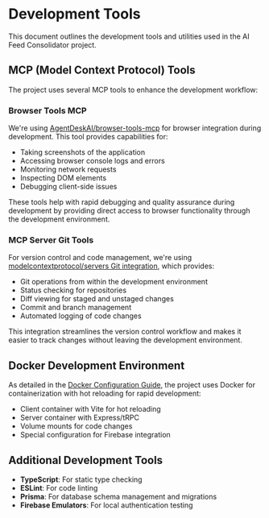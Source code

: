 # Development Tools

This document outlines the development tools and utilities used in the AI Feed Consolidator project.

## MCP (Model Context Protocol) Tools

The project uses several MCP tools to enhance the development workflow:

### Browser Tools MCP

We're using [AgentDeskAI/browser-tools-mcp](https://github.com/AgentDeskAI/browser-tools-mcp) for browser integration during development. This tool provides capabilities for:

- Taking screenshots of the application
- Accessing browser console logs and errors
- Monitoring network requests
- Inspecting DOM elements
- Debugging client-side issues

These tools help with rapid debugging and quality assurance during development by providing direct access to browser functionality through the development environment.

### MCP Server Git Tools

For version control and code management, we're using [modelcontextprotocol/servers Git integration](https://github.com/modelcontextprotocol/servers/tree/main/src/git), which provides:

- Git operations from within the development environment
- Status checking for repositories
- Diff viewing for staged and unstaged changes
- Commit and branch management
- Automated logging of code changes

This integration streamlines the version control workflow and makes it easier to track changes without leaving the development environment.

## Docker Development Environment

As detailed in the [Docker Configuration Guide](./docker-setup.md), the project uses Docker for containerization with hot reloading for rapid development:

- Client container with Vite for hot reloading
- Server container with Express/tRPC 
- Volume mounts for code changes
- Special configuration for Firebase integration

## Additional Development Tools

- **TypeScript**: For static type checking
- **ESLint**: For code linting
- **Prisma**: For database schema management and migrations
- **Firebase Emulators**: For local authentication testing 
